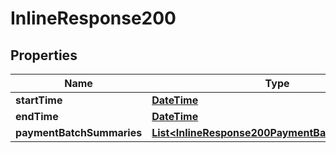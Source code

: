 
# InlineResponse200

## Properties
Name | Type | Description | Notes
------------ | ------------- | ------------- | -------------
**startTime** | [**DateTime**](DateTime.md) |  |  [optional]
**endTime** | [**DateTime**](DateTime.md) |  |  [optional]
**paymentBatchSummaries** | [**List&lt;InlineResponse200PaymentBatchSummaries&gt;**](InlineResponse200PaymentBatchSummaries.md) |  |  [optional]




